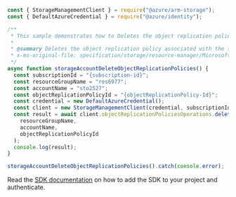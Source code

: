 ```javascript
const { StorageManagementClient } = require("@azure/arm-storage");
const { DefaultAzureCredential } = require("@azure/identity");

/**
 * This sample demonstrates how to Deletes the object replication policy associated with the specified storage account.
 *
 * @summary Deletes the object replication policy associated with the specified storage account.
 * x-ms-original-file: specification/storage/resource-manager/Microsoft.Storage/stable/2021-09-01/examples/StorageAccountDeleteObjectReplicationPolicy.json
 */
async function storageAccountDeleteObjectReplicationPolicies() {
  const subscriptionId = "{subscription-id}";
  const resourceGroupName = "res6977";
  const accountName = "sto2527";
  const objectReplicationPolicyId = "{objectReplicationPolicy-Id}";
  const credential = new DefaultAzureCredential();
  const client = new StorageManagementClient(credential, subscriptionId);
  const result = await client.objectReplicationPoliciesOperations.delete(
    resourceGroupName,
    accountName,
    objectReplicationPolicyId
  );
  console.log(result);
}

storageAccountDeleteObjectReplicationPolicies().catch(console.error);
```

Read the [SDK documentation](https://github.com/Azure/azure-sdk-for-js/blob/%40azure%2Farm-storage_17.2.0/sdk/storage/arm-storage/README.md) on how to add the SDK to your project and authenticate.
